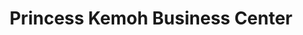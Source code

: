 ---
title: "Princess Kemoh Business Center"
url: /zwedru/princess-kemoh-business-center/
shop: hairdresser
---